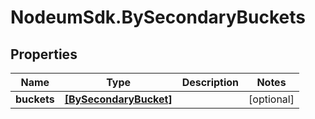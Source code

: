 # NodeumSdk.BySecondaryBuckets

## Properties

Name | Type | Description | Notes
------------ | ------------- | ------------- | -------------
**buckets** | [**[BySecondaryBucket]**](BySecondaryBucket.md) |  | [optional] 


